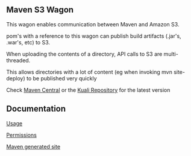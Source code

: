 Maven S3 Wagon
-------

This wagon enables communication between Maven and Amazon S3.

pom's with a reference to this wagon can publish build artifacts (.jar's, .war's, etc) to S3.

When uploading the contents of a directory, API calls to S3 are multi-threaded.

This allows directories with a lot of content (eg when invoking mvn site-deploy) to be published very quickly

Check [Maven Central](http://search.maven.org/#search|ga|1|maven-s3-wagon) or the [Kuali Repository](http://shrub.appspot.com/maven.kuali.org/release/org/kuali/maven/wagons/maven-s3-wagon/) for the latest version


Documentation
-------

[Usage](maven-s3-wagon/wiki/Usage)

[Permissions](maven-s3-wagon/wiki/Permissions)

[Maven generated site](http://site.origin.kuali.org/maven/wagons/maven-s3-wagon/1.1.11/)

